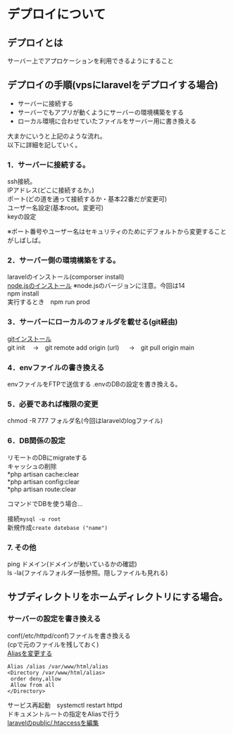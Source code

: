 # デプロイについて

## デプロイとは
サーバー上でアプロケーションを利用できるようにすること

## デプロイの手順(vpsにlaravelをデプロイする場合)

* サーバーに接続する
* サーバーでもアプリが動くようにサーバーの環境構築をする
* ローカル環境に合わせていたファイルをサーバー用に書き換える

大まかにいうと上記のような流れ。  
以下に詳細を記していく。  



### 1．サーバーに接続する。
ssh接続。  
IPアドレス(どこに接続するか。)  
ポート(どの道を通って接続するか・基本22番だが変更可)   
ユーザー名設定(基本root。変更可)  
keyの設定  

※ポート番号やユーザー名はセキュリティのためにデフォルトから変更することがしばしば。

### 2．サーバー側の環境構築をする。   
 laravelのインストール(comporser install)  
 [node.jsのインストール](https://qiita.com/daskepon/items/16a77868d38f8e585840)
 ※node.jsのバージョンに注意。今回は14  
 npm install  
 実行するとき　npm run prod  

### 3．サーバーにローカルのフォルダを載せる(git経由)  
 [gitインストール](https://qiita.com/tomy0610/items/66e292f80aa1adc1161d)  
 git init　  →　git remote add origin (url) 　 →　git pull origin main  
 
### 4．envファイルの書き換える  
envファイルをFTPで送信する
.envのDBの設定を書き換える。

### 5．必要であれば権限の変更  
 chmod -R 777 フォルダ名(今回はlaravelのlogファイル)
 
### 6．DB関係の設定
 
リモートのDBにmigrateする  
キャッシュの削除  
*php artisan cache:clear  
*php artisan config:clear  
*php artisan route:clear  

コマンドでDBを使う場合…

接続```mysql -u root```  
新規作成```create datebase ("name")```

### 7. その他
ping ドメイン(ドメインが動いているかの確認)  
ls -la(ファイルフォルダ一括参照。隠しファイルも見れる)

## サブディレクトリをホームディレクトリにする場合。

### サーバーの設定を書き換える

 conf(/etc/httpd/conf)ファイルを書き換える  
 (cpで元のファイルを残しておく)  
 [Aliasを変更する](http://blog.ko-atrandom.com/?p=434)  
 ```
 Alias /alias /var/www/html/alias  
<Directory /var/www/html/alias>  
  order deny,allow  
  Allow from all  
</Directory>  
 ```
 サービス再起動　systemctl restart httpd  
 ドキュメントルートの指定をAliasで行う  
 [laravelのpublic/.htaccessを編集](https://qiita.com/darum/items/de9cd49acb341fe0e402)

